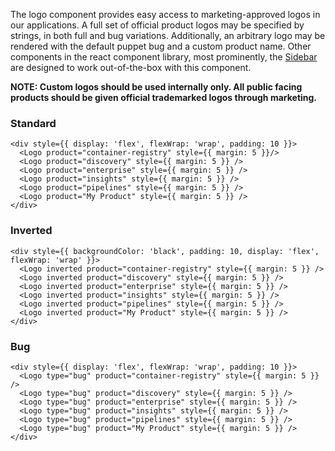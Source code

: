 The logo component provides easy access to marketing-approved logos in our applications. A full set of official product logos may be specified by strings, in both full and bug variations. Additionally, an arbitrary logo may be rendered with the default puppet bug and a custom product name. Other components in the react component library, most prominently, the [Sidebar](#sidebar) are designed to work out-of-the-box with this component.

**NOTE: Custom logos should be used internally only. All public facing products should be given official trademarked logos through marketing.**

### Standard
```
<div style={{ display: 'flex', flexWrap: 'wrap', padding: 10 }}>
  <Logo product="container-registry" style={{ margin: 5 }}/>
  <Logo product="discovery" style={{ margin: 5 }} />
  <Logo product="enterprise" style={{ margin: 5 }} />
  <Logo product="insights" style={{ margin: 5 }} />
  <Logo product="pipelines" style={{ margin: 5 }} />
  <Logo product="My Product" style={{ margin: 5 }} />
</div>
```

### Inverted
```
<div style={{ backgroundColor: 'black', padding: 10, display: 'flex', flexWrap: 'wrap' }}>
  <Logo inverted product="container-registry" style={{ margin: 5 }} />
  <Logo inverted product="discovery" style={{ margin: 5 }} />
  <Logo inverted product="enterprise" style={{ margin: 5 }} />
  <Logo inverted product="insights" style={{ margin: 5 }} />
  <Logo inverted product="pipelines" style={{ margin: 5 }} />
  <Logo inverted product="My Product" style={{ margin: 5 }} />
</div>
```

### Bug
```
<div style={{ display: 'flex', flexWrap: 'wrap', padding: 10 }}>
  <Logo type="bug" product="container-registry" style={{ margin: 5 }} />
  <Logo type="bug" product="discovery" style={{ margin: 5 }} />
  <Logo type="bug" product="enterprise" style={{ margin: 5 }} />
  <Logo type="bug" product="insights" style={{ margin: 5 }} />
  <Logo type="bug" product="pipelines" style={{ margin: 5 }} />
  <Logo type="bug" product="My Product" style={{ margin: 5 }} />
</div>
```
